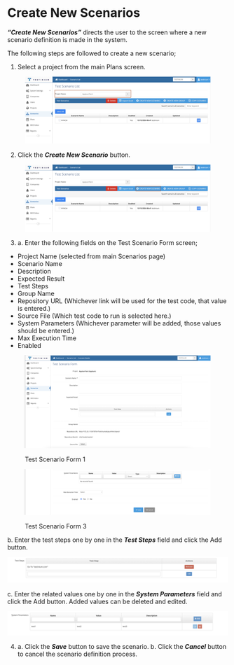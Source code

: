 # Create New Scenarios

_**“Create New Scenarios”**_ directs the user to the screen where a new scenario definition is made in the system.

The following steps are followed to create a new scenario;

1. Select a project from the main Plans screen.

<figure><img src="../../.gitbook/assets/Screenshot 2025-03-06 at 14.07.39.png" alt=""><figcaption></figcaption></figure>

2. Click the _**Create New Scenario**_ button.

<figure><img src="../../.gitbook/assets/Screenshot 2025-03-06 at 14.09.04.png" alt=""><figcaption></figcaption></figure>

3. a. Enter the following fields on the Test Scenario Form screen;

* Project Name (selected from main Scenarios page)
* Scenario Name
* Description
* Expected Result
* Test Steps
* Group Name
* Repository URL (Whichever link will be used for the test code, that value is entered.)
* Source File (Which test code to run is selected here.)
* System Parameters (Whichever parameter will be added, those values should be entered.)
* Max Execution Time
* Enabled

<figure><img src="../../.gitbook/assets/Screenshot 2025-03-06 at 14.15.26.png" alt=""><figcaption><p>Test Scenario Form 1</p></figcaption></figure>

<figure><img src="../../.gitbook/assets/Screenshot 2025-03-06 at 14.15.39.png" alt=""><figcaption><p>Test Scenario Form 3</p></figcaption></figure>

b. Enter the test steps one by one in the _**Test Steps**_ field and click the Add button.

![](../../.gitbook/assets/TestScenarioForm-TestSteps.png)

c. Enter the related values one by one in the _**System Parameters**_ field and click the Add button. Added values can be deleted and edited.

![](../../.gitbook/assets/TestScenarioForm-SystemParameters.png)

4. a. Click the _**Save**_ button to save the scenario.                                                                             b. Click the _**Cancel**_ button to cancel the scenario definition process.

